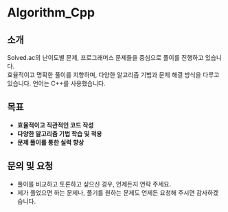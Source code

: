 # Algorithm_Cpp

## 소개
Solved.ac의 난이도별 문제, 프로그래머스 문제들을 중심으로 풀이를 진행하고 있습니다.  
효율적이고 명확한 풀이를 지향하며, 다양한 알고리즘 기법과 문제 해결 방식을 다루고 있습니다.
언어는 C++를 사용했습니다.

## 목표
- **효율적이고 직관적인 코드 작성**  
- **다양한 알고리즘 기법 학습 및 적용**  
- **문제 풀이를 통한 실력 향상**  

## 문의 및 요청
- 풀이를 비교하고 토론하고 싶으신 경우, 언제든지 연락 주세요.  
- 제가 풀었으면 하는 문제나, 풀기를 원하는 문제도 언제든 요청해 주시면 감사하겠습니다.
